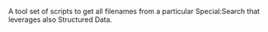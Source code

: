 A tool set of scripts to get all filenames from a particular Special:Search that leverages also Structured Data.

